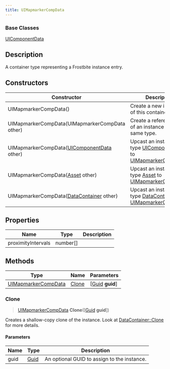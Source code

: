 ```yaml
---
title: UIMapmarkerCompData
---
```

### Base Classes

[UIComponentData](UIComponentData)

## Description

A container type representing a Frostbite instance entry.

## Constructors

| Constructor                                                                    | Description                                                                                                                   |
| ------------------------------------------------------------------------------ | ----------------------------------------------------------------------------------------------------------------------------- |
| UIMapmarkerCompData()                                                          | Create a new instance of this container type.                                                                                 |
| UIMapmarkerCompData(UIMapmarkerCompData other)                                 | Create a reference copy of an instance of the same type.                                                                      |
| UIMapmarkerCompData([UIComponentData](UIComponentData) other)                  | Upcast an instance of type [UIComponentData](UIComponentData) to [UIMapmarkerCompData](UIMapmarkerCompData).                  |
| UIMapmarkerCompData([Asset](Asset) other)                                      | Upcast an instance of type [Asset](Asset) to [UIMapmarkerCompData](UIMapmarkerCompData).                                      |
| UIMapmarkerCompData([DataContainer](/vext/ref/shared/class/datacontainer) other) | Upcast an instance of type [DataContainer](/vext/ref/shared/class/datacontainer) to [UIMapmarkerCompData](UIMapmarkerCompData). |

## Properties

| Name               | Type       | Description |
| ------------------ | ---------- | ----------- |
| proximityIntervals | number\[\] |             |

## Methods

| Type                                       | Name            | Parameters                                     |
| ------------------------------------------ | --------------- | ---------------------------------------------- |
| [UIMapmarkerCompData](UIMapmarkerCompData) | [Clone](#clone) | \[[Guid](/vext/ref/shared/class/guid) **guid**\] |

### Clone

> [UIMapmarkerCompData](UIMapmarkerCompData) **Clone**(\[[Guid](/vext/ref/shared/class/guid) **guid**\])

Creates a shallow-copy clone of the instance. Look at [DataContainer::Clone](/vext/ref/shared/class/datacontainer#clone) for more details.

#### Parameters

| Name | Type         | Description                                 |
| ---- | ------------ | ------------------------------------------- |
| guid | [Guid](Guid) | An optional GUID to assign to the instance. |
